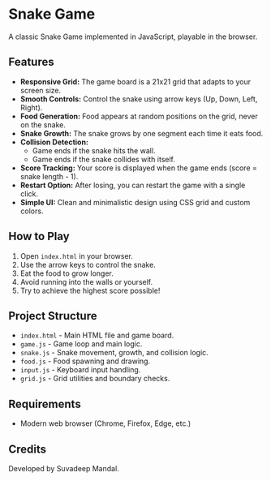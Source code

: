 # Snake Game

A classic Snake Game implemented in JavaScript, playable in the browser.

## Features

- **Responsive Grid:** The game board is a 21x21 grid that adapts to your screen size.
- **Smooth Controls:** Control the snake using arrow keys (Up, Down, Left, Right).
- **Food Generation:** Food appears at random positions on the grid, never on the snake.
- **Snake Growth:** The snake grows by one segment each time it eats food.
- **Collision Detection:**
  - Game ends if the snake hits the wall.
  - Game ends if the snake collides with itself.
- **Score Tracking:** Your score is displayed when the game ends (score = snake length - 1).
- **Restart Option:** After losing, you can restart the game with a single click.
- **Simple UI:** Clean and minimalistic design using CSS grid and custom colors.

## How to Play

1. Open `index.html` in your browser.
2. Use the arrow keys to control the snake.
3. Eat the food to grow longer.
4. Avoid running into the walls or yourself.
5. Try to achieve the highest score possible!

## Project Structure

- `index.html` - Main HTML file and game board.
- `game.js` - Game loop and main logic.
- `snake.js` - Snake movement, growth, and collision logic.
- `food.js` - Food spawning and drawing.
- `input.js` - Keyboard input handling.
- `grid.js` - Grid utilities and boundary checks.

## Requirements

- Modern web browser (Chrome, Firefox, Edge, etc.)

## Credits

Developed by Suvadeep Mandal.
